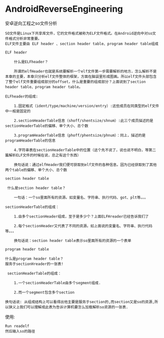 # AndroidReverseEngineering

安卓逆向工程之so文件分析

    SO文件是Linux下共享库文件，它的文件格式被称为ELF文件格式。在Android逆向中对so文件格式分析非常重要。
    ELF文件主要由 ELF header 、section header table、program header table组成

    ELF header

        什么是ELFheader？

        所谓的elfHeader也就是系统要解析一个elf文件第一步需要解析的地方，怎么解析不是本章的主要，本章只分析elf文件整体的框架，方面在脑袋里形成图画。所以elf文件头部包含了整个elf文件重要组成部分的offset，什么是重要的组成部分？上面说到了section header table、program header table。

    ELFheader的组成:  
    
        1.固定格式（ident/type/machine/version/entry）:这些成员在同类型的elf文件中一般是固定的
    
        2.sectionHeaderTable信息（shoff/shentsize/shnum）:此三个成员描述的是sectionHeaderTable的偏移、单个大小、总个数
    
        3.programHeaderTable信息（phoff/phentsize/phnum）：同上，描述的是programHeaderTable的信息
    
        4.字符串表在sectionHeaderTable中的位置（这个先不说了，说也说不明白，等第二篇解析ELF文件的时候在说，总之有这个东西）
    
        换句话说：通过elfHeader我们便可获取到elf文件的各种信息。因为已经获取到了其他两个table的偏移、单个大小、总个数

    section header table
    
     什么是section header table？
    
        一句话：一个so里面所有的资源。如变量名、字符串、执行代码、got、plt等。。。
    
    sectionHeaderTable的组成：
    
        1.由多个sectionHeader组成，至于是多少个？上面ELFHreader已经告诉我们了
    
        2.每个sectionHeader又代表了不同的资源。如上面说的变量名、字符串、执行代码等。。。
    
        换句话说：section header table表示so里面所有的资源的一个表单
    
    program header table

    什么是program header table？
    服务于sectionHreader的一张表!
    
     sectionHeaderTable的组成：
    
        1.一个sectionHeaderTable由多个segment组成.
    
        2.而一个segment包含多个section
    
    换句话说: 从组成结构上可以看得出他主要是服务于section的,而section又是so的资源,所以狭义上我们可以理解成此表为告诉计算机要怎么加载解析so资源的一张表.
     
使用:

    Run readelf 
    然后输入so的路径


